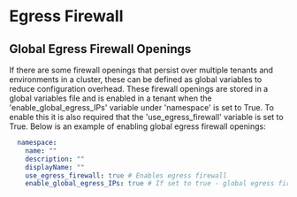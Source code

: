 

# Egress Firewall


## Global Egress Firewall Openings

If there are some firewall openings that persist over multiple tenants  and environments in a cluster, these can be defined as global variables to reduce configuration overhead. These firewall openings are stored in a global variables file and is enabled in a tenant when the 'enable_global_egress_IPs' variable under 'namespace' is set to True. To enable this it is also required that the 'use_egress_firewall' variable is set to True. Below is an example of enabling global egress firewall openings:

```yml title="tenant.yml"
  namespace:
    name: ""
    description: ""
    displayName: ""
    use_egress_firewall: true # Enables egress firewall
    enable_global_egress_IPs: true # If set to true - global egress firewall openings are included in the egress firewall of the environments in the tenant
```

